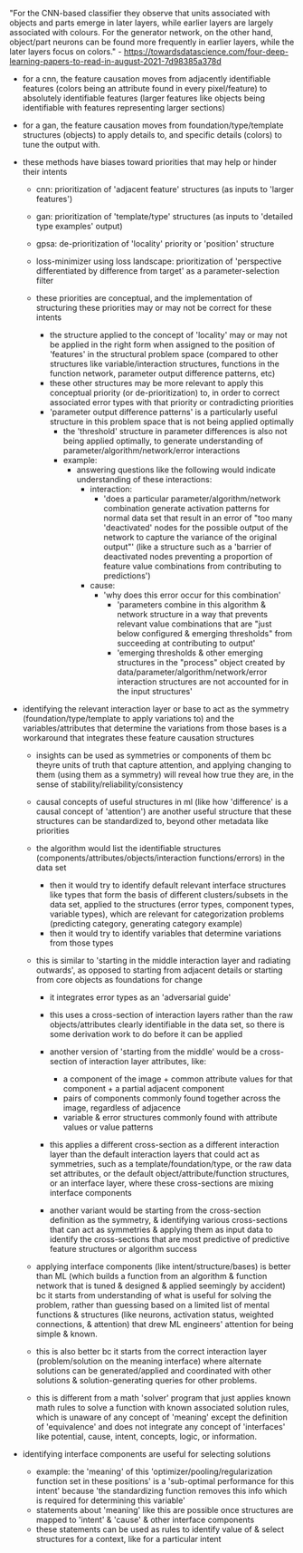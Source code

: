 "For the CNN-based classifier they observe that units associated with objects and parts emerge in later layers, while earlier layers are largely associated with colours. For the generator network, on the other hand, object/part neurons can be found more frequently in earlier layers, while the later layers focus on colors."
	- https://towardsdatascience.com/four-deep-learning-papers-to-read-in-august-2021-7d98385a378d

- for a cnn, the feature causation moves from adjacently identifiable features (colors being an attribute found in every pixel/feature) to absolutely identifiable features (larger features like objects being identifiable with features representing larger sections)

- for a gan, the feature causation moves from foundation/type/template structures (objects) to apply details to, and specific details (colors) to tune the output with.

- these methods have biases toward priorities that may help or hinder their intents
	- cnn: prioritization of 'adjacent feature' structures (as inputs to 'larger features')
	- gan: prioritization of 'template/type' structures (as inputs to 'detailed type examples' output)
	- gpsa: de-prioritization of 'locality' priority or 'position' structure
	- loss-minimizer using loss landscape: prioritization of 'perspective differentiated by difference from target' as a parameter-selection filter

	- these priorities are conceptual, and the implementation of structuring these priorities may or may not be correct for these intents
		- the structure applied to the concept of 'locality' may or may not be applied in the right form when assigned to the position of 'features' in the structural problem space (compared to other structures like variable/interaction structures, functions in the function network, parameter output difference patterns, etc)
		- these other structures may be more relevant to apply this conceptual priority (or de-prioritization) to, in order to correct associated error types with that priority or contradicting priorities
		- 'parameter output difference patterns' is a particularly useful structure in this problem space that is not being applied optimally
			- the 'threshold' structure in parameter differences is also not being applied optimally, to generate understanding of parameter/algorithm/network/error interactions
			- example: 
				- answering questions like the following would indicate understanding of these interactions:
					- interaction: 
						- 'does a particular parameter/algorithm/network combination generate activation patterns for normal data set that result in an error of "too many 'deactivated' nodes for the possible output of the network to capture the variance of the original output"' (like a structure such as a 'barrier of deactivated nodes preventing a proportion of feature value combinations from contributing to predictions')
					- cause: 
						- 'why does this error occur for this combination'
							- 'parameters combine in this algorithm & network structure in a way that prevents relevant value combinations that are "just below configured & emerging thresholds" from succeeding at contributing to output'
							- 'emerging thresholds & other emerging structures in the "process" object created by data/parameter/algorithm/network/error interaction structures are not accounted for in the input structures'

- identifying the relevant interaction layer or base to act as the symmetry (foundation/type/template to apply variations to) and the variables/attributes that determine the variations from those bases is a workaround that integrates these feature causation structures

	- insights can be used as symmetries or components of them bc theyre units of truth that capture attention, and applying changing to them (using them as a symmetry) will reveal how true they are, in the sense of stability/reliability/consistency

	- causal concepts of useful structures in ml (like how 'difference' is a causal concept of 'attention') are another useful structure that these structures can be standardized to, beyond other metadata like priorities

	- the algorithm would list the identifiable structures (components/attributes/objects/interaction functions/errors) in the data set
		- then it would try to identify default relevant interface structures like types that form the basis of different clusters/subsets in the data set, applied to the structures (error types, component types, variable types), which are relevant for categorization problems (predicting category, generating category example)
		- then it would try to identify variables that determine variations from those types
		
	- this is similar to 'starting in the middle interaction layer and radiating outwards', as opposed to starting from adjacent details or starting from core objects as foundations for change
		- it integrates error types as an 'adversarial guide'

		- this uses a cross-section of interaction layers rather than the raw objects/attributes clearly identifiable in the data set, so there is some derivation work to do before it can be applied

		- another version of 'starting from the middle' would be a cross-section of interaction layer attributes, like:
			- a component of the image + common attribute values for that component + a partial adjacent component
			- pairs of components commonly found together across the image, regardless of adjacence
			- variable & error structures commonly found with attribute values or value patterns

		- this applies a different cross-section as a different interaction layer than the default interaction layers that could act as symmetries, such as a template/foundation/type, or the raw data set attributes, or the default object/attribute/function structures, or an interface layer, where these cross-sections are mixing interface components

		- another variant would be starting from the cross-section definition as the symmetry, & identifying various cross-sections that can act as symmetries & applying them as input data to identify the cross-sections that are most predictive of predictive feature structures or algorithm success

	- applying interface components (like intent/structure/bases) is better than ML (which builds a function from an algorithm & function network that is tuned & designed & applied seemingly by accident) bc it starts from understanding of what is useful for solving the problem, rather than guessing based on a limited list of mental functions & structures (like neurons, activation status, weighted connections, & attention) that drew ML engineers' attention for being simple & known.

	- this is also better bc it starts from the correct interaction layer (problem/solution on the meaning interface) where alternate solutions can be generated/applied and coordinated with other solutions & solution-generating queries for other problems.

	- this is different from a math 'solver' program that just applies known math rules to solve a function with known associated solution rules, which is unaware of any concept of 'meaning' except the definition of 'equivalence' and does not integrate any concept of 'interfaces' like potential, cause, intent, concepts, logic, or information.

- identifying interface components are useful for selecting solutions
	- example: the 'meaning' of this 'optimizer/pooling/regularization function set in these positions' is a 'sub-optimal performance for this intent' because 'the standardizing function removes this info which is required for determining this variable'
	- statements about 'meaning' like this are possible once structures are mapped to 'intent' & 'cause' & other interface components
	- these statements can be used as rules to identify value of & select structures for a context, like for a particular intent
